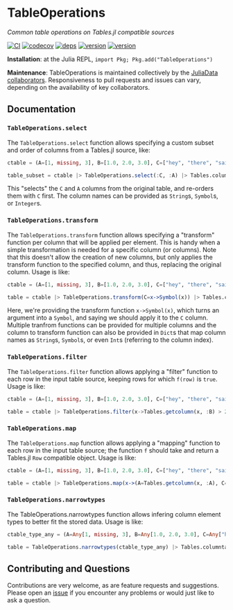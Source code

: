 # TableOperations

*Common table operations on Tables.jl compatible sources*

[![CI](https://github.com/JuliaData/TableOperations.jl/workflows/CI/badge.svg)](https://github.com/JuliaData/TableOperations.jl/actions?query=workflow%3ACI)
[![codecov](https://codecov.io/gh/JuliaData/TableOperations.jl/branch/master/graph/badge.svg)](https://codecov.io/gh/JuliaData/TableOperations.jl)
[![deps](https://juliahub.com/docs/TableOperations/deps.svg)](https://juliahub.com/ui/Packages/TableOperations/5GGWt?t=2)
[![version](https://juliahub.com/docs/TableOperations/version.svg)](https://juliahub.com/ui/Packages/TableOperations/5GGWt)
[![version](https://juliahub.com/docs/TableOperations/version.svg)](https://juliahub.com/ui/Packages/TableOperations/5GGWt)

**Installation**: at the Julia REPL, `import Pkg; Pkg.add("TableOperations")`

**Maintenance**: TableOperations is maintained collectively by the [JuliaData collaborators](https://github.com/orgs/JuliaData/people).
Responsiveness to pull requests and issues can vary, depending on the availability of key collaborators.

## Documentation

### `TableOperations.select`
The `TableOperations.select` function allows specifying a custom subset and order of columns from a Tables.jl source, like:
```julia
ctable = (A=[1, missing, 3], B=[1.0, 2.0, 3.0], C=["hey", "there", "sailor"])

table_subset = ctable |> TableOperations.select(:C, :A) |> Tables.columntable
```
This "selects" the `C` and `A` columns from the original table, and re-orders them with `C` first. The column names can be provided as `String`s, `Symbol`s, or `Integer`s.

### `TableOperations.transform`
The `TableOperations.transform` function allows specifying a "transform" function per column that will be applied per element. This is handy
when a simple transformation is needed for a specific column (or columns). Note that this doesn't allow the creation of new columns,
but only applies the transform function to the specified column, and thus, replacing the original column. Usage is like:
```julia
ctable = (A=[1, missing, 3], B=[1.0, 2.0, 3.0], C=["hey", "there", "sailor"])

table = ctable |> TableOperations.transform(C=x->Symbol(x)) |> Tables.columntable
```
Here, we're providing the transform function `x->Symbol(x)`, which turns an argument into a `Symbol`, and saying we should apply it to the `C` column.
Multiple tranfrom functions can be provided for multiple columns and the column to transform function can also be provided in `Dict`s that
map column names as `String`s, `Symbol`s, or even `Int`s (referring to the column index).

### `TableOperations.filter`

The `TableOperations.filter` function allows applying a "filter" function to each row in the input table source, keeping rows for which `f(row)` is `true`.
Usage is like:
```julia
ctable = (A=[1, missing, 3], B=[1.0, 2.0, 3.0], C=["hey", "there", "sailor"])

table = ctable |> TableOperations.filter(x->Tables.getcolumn(x, :B) > 2.0) |> Tables.columntable
```

### `TableOperations.map`
The `TableOperations.map` function allows applying a "mapping" function to each row in the input table source; the function `f` should take and
return a Tables.jl `Row` compatible object. Usage is like:
```julia
ctable = (A=[1, missing, 3], B=[1.0, 2.0, 3.0], C=["hey", "there", "sailor"])

table = ctable |> TableOperations.map(x->(A=Tables.getcolumn(x, :A), C=Tables.getcolumn(x, :C), B=Tables.getcolumn(x, :B) * 2)) |> Tables.columntable
```

### `TableOperations.narrowtypes`
The TableOperations.narrowtypes function allows infering column element types to better fit the stored data. Usage is like:
```julia
ctable_type_any = (A=Any[1, missing, 3], B=Any[1.0, 2.0, 3.0], C=Any["hey", "there", "sailor"])

table = TableOperations.narrowtypes(ctable_type_any) |> Tables.columntable
```

## Contributing and Questions

Contributions are very welcome, as are feature requests and suggestions. Please open an
[issue][issues-url] if you encounter any problems or would just like to ask a question.

[travis-img]: https://travis-ci.org/JuliaData/TableOperations.jl.svg?branch=master
[travis-url]: https://travis-ci.org/JuliaData/TableOperations.jl

[codecov-img]: https://codecov.io/gh/JuliaData/TableOperations.jl/branch/master/graph/badge.svg
[codecov-url]: https://codecov.io/gh/JuliaData/TableOperations.jl

[issues-url]: https://github.com/JuliaData/TableOperations.jl/issues
